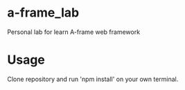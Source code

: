 # a-frame_lab
Personal lab for learn A-frame web framework
# Usage
Clone repository and run 'npm install' on your own terminal.
